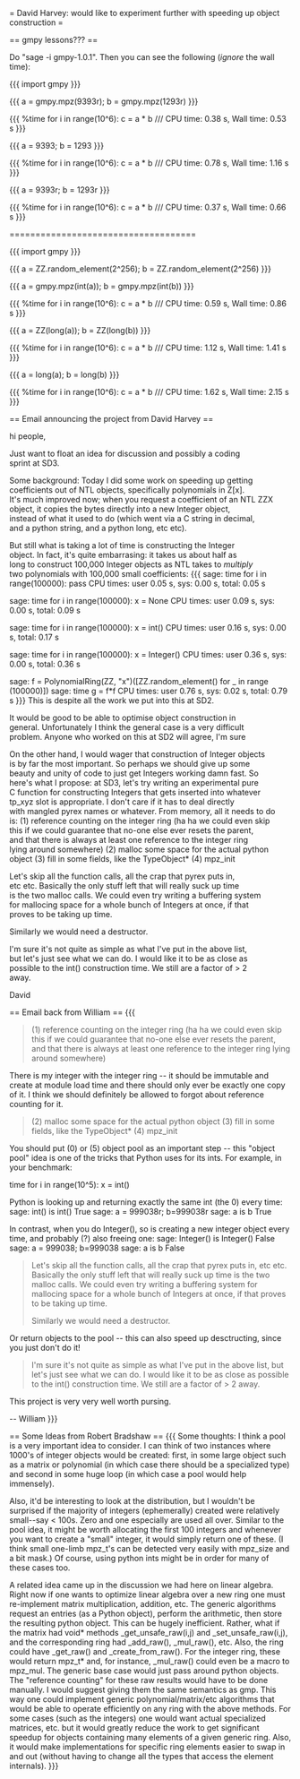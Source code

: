 =  David Harvey: would like to experiment further with speeding up object construction =

== gmpy lessons??? ==

Do "sage -i gmpy-1.0.1".  Then you can see the following (*ignore* the wall time):



{{{
import gmpy
}}}

{{{
a = gmpy.mpz(9393r); b = gmpy.mpz(1293r)
}}}

{{{
%time
for i in range(10^6):
    c = a * b
///
CPU time: 0.38 s,  Wall time: 0.53 s
}}}

{{{
a = 9393; b = 1293
}}}

{{{
%time
for i in range(10^6):
    c = a * b
///
CPU time: 0.78 s,  Wall time: 1.16 s
}}}

{{{
a = 9393r; b = 1293r
}}}

{{{
%time
for i in range(10^6):
    c = a * b
///
CPU time: 0.37 s,  Wall time: 0.66 s
}}}

====================================


{{{
import gmpy
}}}

{{{
a = ZZ.random_element(2^256); b = ZZ.random_element(2^256)
}}}

{{{
a = gmpy.mpz(int(a)); b = gmpy.mpz(int(b))
}}}

{{{
%time
for i in range(10^6):
    c = a * b
///
CPU time: 0.59 s,  Wall time: 0.86 s
}}}

{{{
a = ZZ(long(a)); b = ZZ(long(b))
}}}

{{{
%time
for i in range(10^6):
    c = a * b
///
CPU time: 1.12 s,  Wall time: 1.41 s
}}}

{{{
a = long(a); b = long(b)
}}}

{{{
%time
for i in range(10^6):
    c = a * b
///
CPU time: 1.62 s,  Wall time: 2.15 s
}}}




== Email announcing the project from David Harvey ==
 
hi people,
 
Just want to float an idea for discussion and possibly a coding  
sprint at SD3.
 
Some background: Today I did some work on speeding up getting  
coefficients out of NTL objects, specifically polynomials in Z[x].  
It's much improved now; when you request a coefficient of an NTL ZZX  
object, it copies the bytes directly into a new Integer object,  
instead of what it used to do (which went via a C string in decimal,  
and a python string, and a python long, etc etc).
 
But still what is taking a lot of time is constructing the Integer  
object. In fact, it's quite embarrasing: it takes us about half as  
long to construct 100,000 Integer objects as NTL takes to *multiply*  
two polynomials with 100,000 small coefficients:
{{{
sage: time for i in range(100000): pass
CPU times: user 0.05 s, sys: 0.00 s, total: 0.05 s
 
sage: time for i in range(100000): x = None
CPU times: user 0.09 s, sys: 0.00 s, total: 0.09 s
 
sage: time for i in range(100000): x = int()
CPU times: user 0.16 s, sys: 0.00 s, total: 0.17 s
 
sage: time for i in range(100000): x = Integer()
CPU times: user 0.36 s, sys: 0.00 s, total: 0.36 s
 
sage: f = PolynomialRing(ZZ, "x")([ZZ.random_element() for _ in range 
(100000)])
sage: time g = f*f
CPU times: user 0.76 s, sys: 0.02 s, total: 0.79 s
}}}
This is despite all the work we put into this at SD2.
 
It would be good to be able to optimise object construction in  
general. Unfortunately I think the general case is a very difficult  
problem. Anyone who worked on this at SD2 will agree, I'm sure 
 
On the other hand, I would wager that construction of Integer objects  
is by far the most important. So perhaps we should give up some  
beauty and unity of code to just get Integers working damn fast. So  
here's what I propose: at SD3, let's try writing an experimental pure  
C function for constructing Integers that gets inserted into whatever  
tp_xyz slot is appropriate. I don't care if it has to deal directly  
with mangled pyrex names or whatever. From memory, all it needs to do  
is:
(1) reference counting on the integer ring (ha ha we could even skip  
this if we could guarantee that no-one else ever resets the parent,  
and that there is always at least one reference to the integer ring  
lying around somewhere)
(2) malloc some space for the actual python object
(3) fill in some fields, like the TypeObject*
(4) mpz_init
 
Let's skip all the function calls, all the crap that pyrex puts in,  
etc etc. Basically the only stuff left that will really suck up time  
is the two malloc calls. We could even try writing a buffering system  
for mallocing space for a whole bunch of Integers at once, if that  
proves to be taking up time.
 
Similarly we would need a destructor.
 
I'm sure it's not quite as simple as what I've put in the above list,  
but let's just see what we can do. I would like it to be as close as  
possible to the int() construction time. We still are a factor of > 2  
away.
 
David


== Email back from William ==
{{{
> (1) reference counting on the integer ring (ha ha we could even skip
> this if we could guarantee that no-one else ever resets the parent,
> and that there is always at least one reference to the integer ring
> lying around somewhere)

There is my integer with the integer ring -- it should be immutable and
create at module load time and there should only ever be exactly one
copy of it.  I think we should definitely be allowed to forgot about
reference counting for it. 

> (2) malloc some space for the actual python object
> (3) fill in some fields, like the TypeObject*
> (4) mpz_init

You should put 
  (0) or (5) object pool
as an important step -- this "object pool" idea is one of the tricks
that Python uses for its ints.  For example, in your benchmark:

  time for i in range(10^5): x = int()

Python is looking up and returning exactly the same int (the 0) every time:
  sage: int() is int()
  True
  sage: a = 999038r; b=999038r
  sage: a is b
  True

In contrast, when you do Integer(), so is creating a new integer object
every time, and probably (?) also freeing one:
  sage: Integer() is Integer()
  False
  sage: a = 999038; b=999038
  sage: a is b
  False


> Let's skip all the function calls, all the crap that pyrex puts in,
> etc etc. Basically the only stuff left that will really suck up time
> is the two malloc calls. We could even try writing a buffering system
> for mallocing space for a whole bunch of Integers at once, if that
> proves to be taking up time.
>
> Similarly we would need a destructor.

Or return objects to the pool -- this can also speed up desctructing,
since you just don't do it!

> I'm sure it's not quite as simple as what I've put in the above list,
> but let's just see what we can do. I would like it to be as close as
> possible to the int() construction time. We still are a factor of > 2
> away.

This project is very very well worth pursing. 

  -- William
}}}

== Some Ideas from Robert Bradshaw ==
{{{
Some thoughts: I think a pool is a very important idea to consider. I
can think of two instances where 1000's of integer objects would be
created: first, in some large object such as a matrix or polynomial
(in which case there should be a specialized type) and second in some
huge loop (in which case a pool would help immensely).

Also, it'd be interesting to look at the distribution, but I wouldn't
be surprised if the majority of integers (ephemerally) created were
relatively small--say < 100s. Zero and one especially are used all
over. Similar to the pool idea, it might be worth allocating the
first 100 integers and whenever you want to create a "small" integer,
it would simply return one of these. (I think small one-limb mpz_t's
can be detected very easily with mpz_size and a bit mask.) Of course,
using python ints might be in order for many of these cases too.

A related idea came up in the discussion we had here on linear
algebra. Right now if one wants to optimize linear algebra over a new
ring one must re-implement matrix multiplication, addition, etc. The
generic algorithms request an entries (as a Python object), perform
the arithmetic, then store the resulting python object. This can be
hugely inefficient. Rather, what if the matrix had void* methods
_get_unsafe_raw(i,j) and _set_unsafe_raw(i,j), and the corresponding
ring had _add_raw(), _mul_raw(), etc. Also, the ring could have
_get_raw() and _create_from_raw(). For the integer ring, these would
return mpz_t* and, for instance, _mul_raw() could even be a macro to
mpz_mul. The generic base case would just pass around python objects.
The "reference counting" for these raw results would have to be done
manually. I would suggest giving them the same semantics as gmp. This
way one could implement generic polynomial/matrix/etc algorithms that
would be able to operate efficiently on any ring with the above
methods. For some cases (such as the integers) one would want actual
specialized matrices, etc. but it would greatly reduce the work to
get significant speedup for objects containing many elements of a
given generic ring. Also, it would make implementations for specific
ring elements easier to swap in and out (without having to change all
the types that access the element internals).
}}}
